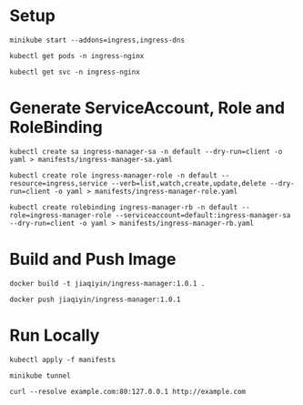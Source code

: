 # Setup
```
minikube start --addons=ingress,ingress-dns
```
```
kubectl get pods -n ingress-nginx
```
```
kubectl get svc -n ingress-nginx
```

# Generate ServiceAccount, Role and RoleBinding
```
kubectl create sa ingress-manager-sa -n default --dry-run=client -o yaml > manifests/ingress-manager-sa.yaml
```
```
kubectl create role ingress-manager-role -n default --resource=ingress,service --verb=list,watch,create,update,delete --dry-run=client -o yaml > manifests/ingress-manager-role.yaml
```
```
kubectl create rolebinding ingress-manager-rb -n default --role=ingress-manager-role --serviceaccount=default:ingress-manager-sa --dry-run=client -o yaml > manifests/ingress-manager-rb.yaml
```

# Build and Push Image
```
docker build -t jiaqiyin/ingress-manager:1.0.1 .
```
```
docker push jiaqiyin/ingress-manager:1.0.1
```

# Run Locally

```
kubectl apply -f manifests
```
```
minikube tunnel
```
```
curl --resolve example.com:80:127.0.0.1 http://example.com
```